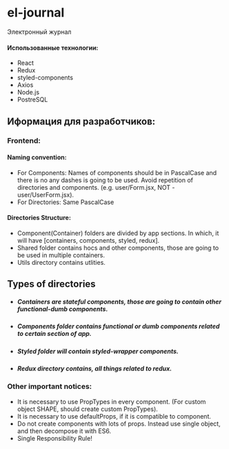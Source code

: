 # el-journal
Электронный журнал

#### Использованные технологии:
* React
* Redux
* styled-components
* Axios
* Node.js
* PostreSQL

## Иформация для разработчиков:
### Frontend:
#### Naming convention:
* For Components: Names of components should be in PascalCase and there is no any dashes is going to be used. Avoid repetition of directories and components. (e.g. user/Form.jsx, NOT - user/UserForm.jsx).
* For Directories: Same PascalCase

#### Directories Structure:
* Component(Container) folders are divided by app sections. In which, it will have [containers, components, styled, redux].
* Shared folder contains hocs and other components, those are going to be used in multiple containers.
* Utils directory contains utlities.

## Types of directories
* ##### Containers are stateful components, those are going to contain other functional-dumb components.
* ##### Components folder contains functional or dumb components related to certain section of app.
* ##### Styled folder will contain styled-wrapper components.
* ##### Redux directory contains, all things related to redux.

### Other important notices:
* It is necessary to use PropTypes in every component. (For custom object SHAPE, should create custom PropTypes).
* It is necessary to use defaultProps, if it is compatible to component.
* Do not create components with lots of props. Instead use single object, and then decompose it with ES6.
* Single Responsibility Rule!
